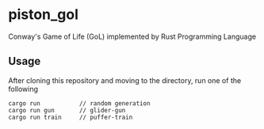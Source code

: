 # piston_gol
Conway's Game of Life (GoL) implemented by Rust Programming Language

## Usage
After cloning this repository and moving to the directory, run one of the following
```
cargo run           // random generation
cargo run gun       // glider-gun
cargo run train     // puffer-train
```
